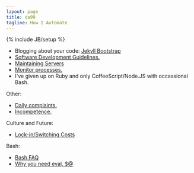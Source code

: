 ```yaml
---
layout: page
title: da99
tagline: How I Automate 
---
```

{% include JB/setup %}

* Blogging about your code:  [Jekyll Bootstrap](http://jekyllbootstrap.com)
* [Software Development Guidelines.](/sw-dev.html)
* [Maintaining Servers](/servers.html)
* [Monitor processes.](/monitor.html)
* I've given up on Ruby and only CoffeeScript/Node.JS with occassional Bash.

Other: 

* [Daily complaints.](/complaints.html)
* [Incompetence.](/incomp.html)

Culture and Future:

* [Lock-in/Switching Costs](/lockin.html)

Bash:

* [Bash FAQ](http://mywiki.wooledge.org/BashFAQ)
* [Why you need eval, $@](http://stackoverflow.com/questions/18386466/is-it-possible-to-preserve-quotations-by-storing-into-another-variable/18387194#18387194)

